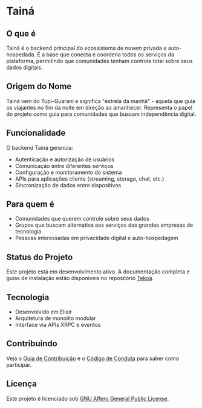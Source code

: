 # Tainá

## O que é

Tainá é o backend principal do ecossistema de nuvem privada e auto-hospedada. É a base que conecta e coordena todos os serviços da plataforma, permitindo que comunidades tenham controle total sobre seus dados digitais.

## Origem do Nome

Tainá vem do Tupi-Guarani e significa "estrela da manhã" - aquela que guia os viajantes no fim da noite em direção ao amanhecer. Representa o papel do projeto como guia para comunidades que buscam independência digital.

## Funcionalidade

O backend Tainá gerencia:

- Autenticação e autorização de usuários
- Comunicação entre diferentes serviços
- Configuração e monitoramento do sistema
- APIs para aplicações cliente (streaming, storage, chat, etc.)
- Sincronização de dados entre dispositivos

## Para quem é

- Comunidades que querem controle sobre seus dados
- Grupos que buscam alternativa aos serviços das grandes empresas de tecnologia
- Pessoas interessadas em privacidade digital e auto-hospedagem

## Status do Projeto

Este projeto está em desenvolvimento ativo. A documentação completa e guias de instalação estão disponíveis no repositório [Tekoá](https://github.com/taina-labs/tekoa).

## Tecnologia

- Desenvolvido em Elixir
- Arquitetura de monolito modular
- Interface via APIs XRPC e eventos

## Contribuindo

Veja o [Guia de Contribuição](https://github.com/taina-labs/tekoa/blob/main/CONTRIBUTING.md) e o [Código de Conduta](https://github.com/taina-labs/tekoa/blob/main/CODE_OF_CONDUCT.md) para saber como participar.

## Licença

Este projeto é licenciado sob [GNU Affero General Public License](LICENSE).
